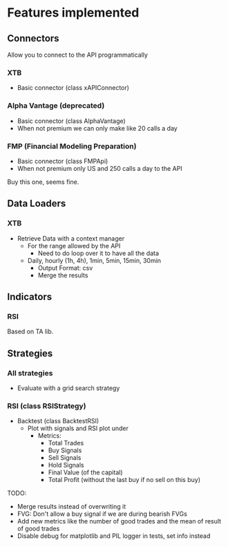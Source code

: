 # Features implemented

## Connectors

Allow you to connect to the API programmatically

### XTB

- Basic connector (class xAPIConnector)

### Alpha Vantage (deprecated)

- Basic connector (class AlphaVantage)
- When not premium we can only make like 20 calls a day

### FMP (Financial Modeling Preparation)

- Basic connector (class FMPApi)
- When not premium only US and 250 calls a day to the API

Buy this one, seems fine.

## Data Loaders

### XTB

- Retrieve Data with a context manager
    - For the range allowed by the API
        - Need to do loop over it to have all the data
    - Daily, hourly (1h, 4h), 1min, 5min, 15min, 30min
        - Output Format: csv
        - Merge the results

## Indicators

### RSI

Based on TA lib.

## Strategies

### All strategies

- Evaluate with a grid search strategy

### RSI (class RSIStrategy)

- Backtest (class BacktestRSI)
    - Plot with signals and RSI plot under
        - Metrics:
            - Total Trades
            - Buy Signals
            - Sell Signals
            - Hold Signals
            - Final Value (of the capital)
            - Total Profit (without the last buy if no sell on this buy)

TODO:

- Merge results instead of overwriting it
- FVG: Don't allow a buy signal if we are during bearish FVGs
- Add new metrics like the number of good trades and the mean
  of result of good trades
- Disable debug for matplotlib and PIL logger in tests, set info instead